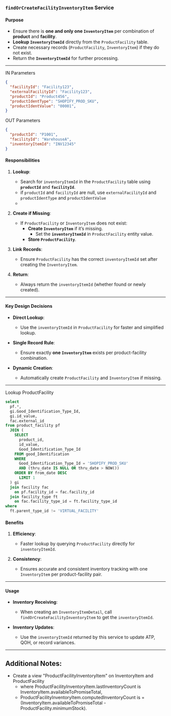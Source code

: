 ### **`findOrCreateFacilityInventoryItem` Service**

#### **Purpose**

- Ensure there is **one and only one `InventoryItem`** per combination of **product** and **facility**.
- **Lookup `InventoryItemId`** directly from the `ProductFacility` table.
- Create necessary records (`ProductFacility`, `InventoryItem`) if they do not exist.
- Return the **`InventoryItemId`** for further processing.

---
IN Parameters 
```json
{
  "facilityId": "Facility123",
  "externalFacilityId": "Facility123",
  "productId": "Product456",
  "productIdentType": "SHOPIFY_PROD_SKU",
  "productIdentValue": "00001",
}
```

OUT Parameters

```json
{
  "productId": "P1001",
  "facilityId": "WarehouseA",
  "inventoryItemId": "INV12345"
}
 ```


#### **Responsibilities**

1. **Lookup**:
    - Search for `inventoryItemId` in the `ProductFacility` table using **`productId`** and **`facilityId`**.
    - if `productId` and `facilityId` are null, use `externalFacilityId` and `productIdentType` and `productIdentValue`
    - 
2. **Create if Missing**:
    - If `ProductFacility` or `InventoryItem` does not exist:
        - **Create `InventoryItem`** if it’s missing.
          - Set the **`inventoryItemId`** in `ProductFacility` entity value.
        - **Store `ProductFacility`**.

3. **Link Records**:
    - Ensure `ProductFacility` has the correct `inventoryItemId` set after creating the `InventoryItem`.

4. **Return**:
    - Always return the `inventoryItemId` (whether found or newly created).

---


#### **Key Design Decisions**

- **Direct Lookup**:
    - Use the `inventoryItemId` in `ProductFacility` for faster and simplified lookup.

- **Single Record Rule**:
    - Ensure exactly **one `InventoryItem`** exists per product-facility combination.

- **Dynamic Creation**:
    - Automatically create `ProductFacility` and `InventoryItem` if missing.

---

Lookup ProductFacility 

```sql
select 
  pf.*,
  gi.Good_Identification_Type_Id,
  gi.id_value,
  fac.external_id
from product_facility pf
  JOIN (
    SELECT 
      product_id,
      id_value,
      Good_Identification_Type_Id
    FROM good_Identification
    WHERE 
      Good_Identification_Type_Id = 'SHOPIFY_PROD_SKU'
      AND (thru_date IS NULL OR thru_date > NOW())
    ORDER BY from_date DESC
      LIMIT 1
  ) gi 
  join facility fac 
    on pf.facility_id = fac.facility_id
  join facility_type ft 
    on fac.facility_type_id = ft.facility_type_id
where 
  ft.parent_type_id != 'VIRTUAL_FACILITY'
```



#### **Benefits**

1. **Efficiency**:
    - Faster lookup by querying `ProductFacility` directly for `inventoryItemId`.

2. **Consistency**:
    - Ensures accurate and consistent inventory tracking with one `InventoryItem` per product-facility pair.

---

#### **Usage**

- **Inventory Receiving**:
    - When creating an `InventoryItemDetail`, call `findOrCreateFacilityInventoryItem` to get the `inventoryItemId`.

- **Inventory Updates**:
    - Use the `inventoryItemId` returned by this service to update ATP, QOH, or record variances.

---


## Additional Notes:
* Create a view  "ProductFacilityInventoryItem" on InventoryItem and ProductFacility 
  * where ProductFacilityInventoryItem.lastInventoryCount is InventoryItem.availableToPromiseTotal, 
  * ProductFacilityInventoryItem.computedInventoryCount is =  (InventoryItem.availableToPromiseTotal - ProductFacility.minimumStock).

